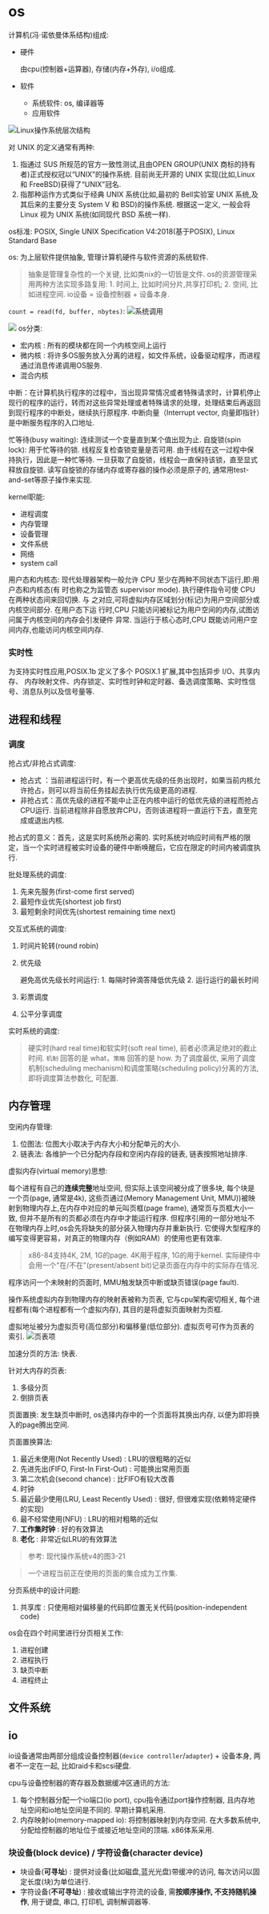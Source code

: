 # os
计算机(冯·诺依曼体系结构)组成:
- 硬件

  由cpu(控制器+运算器), 存储(内存+外存), i/o组成.
- 软件
  
  - 系统软件: os, 编译器等
  - 应用软件

![Linux操作系统层次结构](/misc/img/os/20190430163149125_TYWCZD.jpg)

对 UNIX 的定义通常有两种:
1. 指通过 SUS 所规范的官方一致性测试,且由OPEN GROUP(UNIX 商标的持有者)正式授权冠以“UNIX”的操作系统. 目前尚无开源的 UNIX 实现(比如,Linux 和 FreeBSD)获得了“UNIX”冠名.
1. 指那种运作方式类似于经典 UNIX 系统(比如,最初的 Bell实验室 UNIX 系统,及其后来的主要分支 System V 和 BSD)的操作系统. 根据这一定义, 一般会将 Linux 视为 UNIX 系统(如同现代 BSD 系统一样).

os标准: POSIX, Single UNIX Specification V4:2018(基于POSIX), Linux Standard Base

os: 为上层软件提供抽象, 管理计算机硬件与软件资源的系统软件.

> 抽象是管理复杂性的一个关键, 比如类nix的一切皆是文件.
> os的资源管理采用两种方法实现多路复用: 1. 时间上, 比如时间分片,共享打印机; 2. 空间, 比如进程空间.
> io设备 = 设备控制器 + 设备本身.

`count = read(fd, buffer, nbytes)`:
![系统调用](/misc/img/os/system_call.png)

![](/misc/img/os/1920px-OS-structure2.png)
os分类:
- 宏内核 : 所有的模块都在同一个内核空间上运行
- 微内核 : 将许多OS服务放入分离的进程，如文件系统，设备驱动程序，而进程通过消息传递调用OS服务.
- 混合内核

中断：在计算机执行程序的过程中，当出现异常情况或者特殊请求时，计算机停止现行的程序的运行，转而对这些异常处理或者特殊请求的处理，处理结束后再返回到现行程序的中断处，继续执行原程序.
中断向量（Interrupt vector, 向量即指针）是中断服务程序的入口地址.

忙等待(busy waiting): 连续测试一个变量直到某个值出现为止.
自旋锁(spin lock): 用于忙等待的锁. 线程反复检查锁变量是否可用. 由于线程在这一过程中保持执行，因此是一种忙等待. 一旦获取了自旋锁，线程会一直保持该锁，直至显式释放自旋锁. 读写自旋锁的存储内存或寄存器的操作必须是原子的, 通常用test-and-set等原子操作来实现.

kernel职能:
- 进程调度
- 内存管理
- 设备管理
- 文件系统
- 网络
- system call

用户态和内核态:
现代处理器架构一般允许 CPU 至少在两种不同状态下运行,即:用户态和内核态(有
时也称之为监管态 supervisor mode). 执行硬件指令可使 CPU 在两种状态间来回切换. 与
之对应,可将虚拟内存区域划分(标记)为用户空间部分或内核空间部分. 在用户态下运
行时,CPU 只能访问被标记为用户空间的内存,试图访问属于内核空间的内存会引发硬件
异常. 当运行于核心态时,CPU 既能访问用户空间内存,也能访问内核空间内存.

### 实时性
为支持实时性应用,POSIX.1b 定义了多个 POSIX.1 扩展,其中包括异步 I/O、共享内存、
内存映射文件、内存锁定、实时性时钟和定时器、备选调度策略、实时性信号、消息队列以及信号量等.

## 进程和线程
### 调度
抢占式/非抢占式调度:
- 抢占式 ：当前进程运行时，有一个更高优先级的任务出现时，如果当前内核允许抢占，则可以将当前任务挂起去执行优先级更高的进程.
- 非抢占式：高优先级的进程不能中止正在内核中运行的低优先级的进程而抢占CPU运行. 当前进程除非自愿放弃CPU，否则该进程将一直运行下去，直至完成或退出内核.

抢占式的意义：首先，这是实时系统所必需的. 实时系统对响应时间有严格的限定，当一个实时进程被实时设备的硬件中断唤醒后，它应在限定的时间内被调度执行.

批处理系统的调度:
1. 先来先服务(first-come first served)
1. 最短作业优先(shortest job first)
1. 最短剩余时间优先(shortest remaining time next)

交互式系统的调度:
1. 时间片轮转(round robin)
1. 优先级

   避免高优先级长时间运行: 1. 每隔时钟滴答降低优先级 2. 运行运行的最长时间
1. 彩票调度
1. 公平分享调度

实时系统的调度:

> 硬实时(hard real time)和软实时(soft real time), 前者必须满足绝对的截止时间.
> `机制` 回答的是 what，`策略` 回答的是 how.
> 为了调度最优, 采用了调度机制(scheduling mechanism)和调度策略(scheduling policy)分离的方法, 即将调度算法参数化, 可配置.

## 内存管理
空闲内存管理:
1. 位图法: 位图大小取决于内存大小和分配单元的大小.
1. 链表法: 各维护一个已分配内存段和空闲内存段的链表, 链表按照地址排序.

虚拟内存(virtual memory)思想:

每个进程有自己的**连续完整**地址空间, 但实际上该空间被分成了很多块, 每个块是一个页(page, 通常是4k), 这些页通过(Memory Management Unit, MMU))被映射到物理内存上,在内存中对应的单元叫页框(page frame), 通常页与页框大小一致, 但并不是所有的页都必须在内存中才能运行程序. 但程序引用的一部分地址不在物理内存上时,os会先将缺失的部分装入物理内存并重新执行. 它使得大型程序的编写变得更容易，对真正的物理内存（例如RAM）的使用也更有效率.

> x86-84支持4K, 2M, 1G的page. 4K用于程序, 1G的用于kernel.
> 实际硬件中会用一个"在/不在"(present/absent bit)记录页面在内存中的实际存在情况.

程序访问一个未映射的页面时, MMU触发缺页中断或缺页错误(page fault).

操作系统虚拟内存到物理内存的映射表被称为页表, 它与cpu架构密切相关, 每个进程都有(每个进程都有一个虚拟内存), 其目的是将虚拟页面映射为页框.

虚拟地址被分为虚拟页号(高位部分)和偏移量(低位部分). 虚拟页号可作为页表的索引.
![页表项](/misc/img/os/OBQiScL.png)

加速分页的方法: 快表.

针对大内存的页表:
1. 多级分页
1. 倒排页表

页面置换: 发生缺页中断时, os选择内存中的一个页面将其换出内存, 以便为即将换入的page腾出空间.

页面置换算法:
1. 最近未使用(Not Recently Used) : LRU的很粗略的近似
1. 先进先出(FIFO, First-In First-Out) : 可能换出常用页面
1. 第二次机会(second chance) : 比FIFO有较大改善
1. 时钟
1. 最近最少使用(LRU, Least Recently Used) : 很好, 但很难实现(依赖特定硬件的实现)
1. 最不经常使用(NFU) : LRU的相对粗略的近似
1. **工作集时钟** : 好的有效算法
1. **老化** : 非常近似LRU的有效算法

> 参考: 现代操作系统v4的图3-21

> 一个进程当前正在使用的页面的集合成为工作集.

分页系统中的设计问题:
1. 共享库 : 只使用相对偏移量的代码即位置无关代码(position-independent code)

os会在四个时间里进行分页相关工作:
1. 进程创建
1. 进程执行
1. 缺页中断
1. 进程终止

## 文件系统

## io
io设备通常由两部分组成设备控制器(`device controller`/`adapter`) + 设备本身, 两者不一定在一起, 比如raid卡和scsi硬盘.

cpu与设备控制器的寄存器及数据缓冲区通讯的方法:
1. 每个控制器分配一个io端口(io port), cpu指令通过port操作控制器, 且内存地址空间和io地址空间是不同的. 早期计算机采用.
1. 内存映射io(memory-mapped io): 将控制器映射到内存空间. 在大多数系统中, 分配给控制器的地址位于或接近地址空间的顶端. x86体系采用.

### 块设备(block device) / 字符设备(character device)
- 块设备(**可寻址**) : 提供对设备(比如磁盘,蓝光光盘)带缓冲的访问, 每次访问以固定长度(块)为单位进行.
- 字符设备(**不可寻址**) : 接收或输出字符流的设备, 需**按顺序操作, 不支持随机操作**, 用于键盘, 串口, 打印机, 调制解调器等.